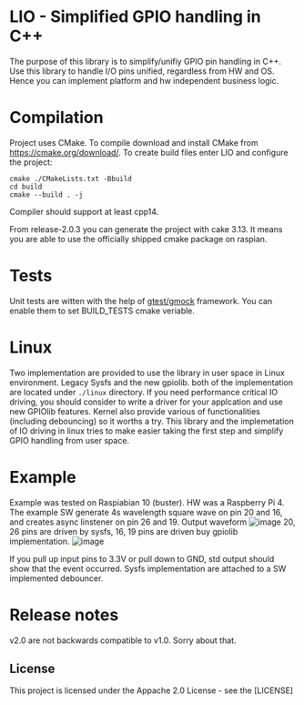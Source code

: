 # LIO - Simplified GPIO handling in C++

The purpose of this library is to simplify/unifiy GPIO pin handling in C++. Use this library to handle I/O pins unified, regardless from HW and OS. Hence you can implement platform and hw independent business logic.

# Compilation

Project uses CMake. To compile download and install CMake from https://cmake.org/download/. To create build files enter LIO and configure the project:
```
cmake ./CMakeLists.txt -Bbuild
cd build
cmake --build . -j
```
Compiler should support at least cpp14.

From release-2.0.3 you can generate the project with cake 3.13. It means you are able to use the officially shipped cmake package 
on raspian.
# Tests
Unit tests are witten with the help of [gtest/gmock](https://github.com/google/googletest) framework. You can enable them to set BUILD_TESTS cmake veriable.

# Linux
Two implementation are provided to use the library in user space in Linux environment. Legacy Sysfs and the new gpiolib. both of the implementation are located under ```./linux``` directory. If you need performance critical IO driving, you should consider to write a driver for your applcation and use new GPIOlib features. Kernel also provide various of functionalities (including debouncing) so it worths a try. This library and the implemetation of IO driving in linux tries to make easier taking the first step and simplify GPIO handling from user space.

# Example

Example was tested on Raspiabian 10 (buster). HW was a Raspberry Pi 4. The example SW generate 4s wavelength square wave on pin 20 and 16, and creates async linstener on pin 26 and 19. Output waveform
![image](https://drive.google.com/uc?export=view&id=1ZKiBaM_AWzEz-Xh1iYnUETskyw_uQUv4)
20, 26 pins are driven by sysfs, 16, 19 pins are driven buy gpiolib implementation.
![image](https://drive.google.com/uc?export=view&id=1nP0yvO1XOLX3UUR4O4zjKIAb8EN0DDy2)

If you pull up input pins to 3.3V or pull down to GND, std output should show that the event occurred. Sysfs implementation are attached to a SW implemented debouncer.

# Release notes
v2.0 are not backwards compatible to v1.0. Sorry about that.

## License

This project is licensed under the Appache 2.0 License - see the [LICENSE]
